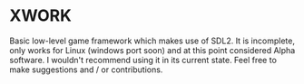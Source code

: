 # XWORK
Basic low-level game framework which makes use of SDL2. It is incomplete, only works for Linux (windows port soon) and at this point considered Alpha software. I wouldn't recommend using it in its current state. Feel free to make suggestions and / or contributions.
